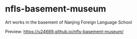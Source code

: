 # nfls-basement-museum
 Art works in the basement of Nanjing Foreign Language School

Preview: <https://u24689.github.io/nfls-basement-museum/>